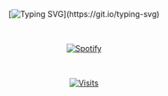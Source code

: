 &nbsp;<div align="center">
  [![Typing SVG](https://readme-typing-svg.demolab.com?font=Basic&pause=1000&color=0EB7C7&background=FFFFFF00&center=true&width=435&lines=Hello+there%F0%9F%91%8B;My+name+is+Andy!;Welcome+to+my+GitHub+page!)](https://git.io/typing-svg)
</div>

&nbsp;<div align="center">
  [![Spotify](https://blitzionic.vercel.app/api/spotify?background_color=0d1117&border_color=ffffff)](https://open.spotify.com/user/andyzhu68)
</div>

&nbsp;<div align="center">
  [![Visits](https://komarev.com/ghpvc/?username=blitzionic&logo=GitHub&label=github%20visits&color=brightgreen&logoColor=white&style=plastic)](https://github.com/blitzionic)
</div>